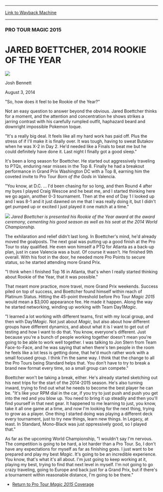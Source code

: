 
---
[Link to Wayback Machine](https://web.archive.org/web/20140807050859/http://magic.wizards.com/en/events/coverage/ptm15/roty)

[_metadata_:description]:- "`So, how does it feel to be Rookie of the Year?` Not an easy question to answer beyond the obvious. Jared Boettcher thinks for a moment, and the attention and concentration he shows strikes a jarring contrast with his carefully rumpled outfit, haphazard beard and downright impossible Pokemon toque."
[_metadata_:generator]:- "Drupal 7 (http://drupal.org)"
[_metadata_:node]:- "257056"
[_metadata_:publish_date]:- "2014-08-03"
[_metadata_:source]:- "div-main"
[_metadata_:title]:- "JARED BOETTCHER, 2014 ROOKIE OF THE YEAR"
[_metadata_:wayback_capture_timestamp]:- "2014-08-07 05:08:59"
[_metadata_:wayback_raw_url]:- "https://web.archive.org/web/20140807050859id_/http://magic.wizards.com/en/events/coverage/ptm15/roty"
[_metadata_:wayback_url]:- "http://magic.wizards.com/en/events/coverage/ptm15/roty"
---





### PRO TOUR MAGIC 2015


JARED BOETTCHER, 2014 ROOKIE OF THE YEAR
========================================



![](https://media.magic.wizards.com/styles/auth_small/public/images/person/authorpic_joshbennett.jpg)

Josh Bennett




August 3, 2014
 







"So, how does it feel to be Rookie of the Year?"


Not an easy question to answer beyond the obvious. Jared Boettcher thinks for a moment, and the attention and concentration he shows strikes a jarring contrast with his carefully rumpled outfit, haphazard beard and downright impossible Pokemon toque.


"It's a really big deal. It feels like all my hard work has paid off. Plus the stress of if I'll make it is finally over. It was tough, having to sweat Butakov when he was X-2 in Day 2. He'd needed like a Finals to beat me but he could definitely have done it. Last night I finally got a good sleep."


It's been a long season for Boettcher. He started out aggressively traveling to PTQs, enduring near misses in the Top 8. Finally he had a breakout performance in Grand Prix Washington DC with a Top 8, earning him the coveted invite to Pro Tour *Born of the Gods* in Valencia.


"You know, at D.C. ... I'd been chasing for so long, and then Round 4 after my byes I played Craig Wescoe and he beat me, and I started thinking here we go again, another 0-3 tournament. Then at the end of Day 1 I looked up and I was 8-1 and it just dawned on me that I was really doing it, but I didn't get pumped up or excited I just played it one match at a time."


![](https://media.wizards.com/2014/events/ptm15/boettcherroty.jpg)
*Jared Boettcher is presented his Rookie of the Year award at the award ceremony, cementing his good season as well as his seat at the 2014 World Championship.*

The exhilaration and relief didn't last long. In Boettcher's mind, he'd already moved the goalposts. The next goal was putting up a good finish at the Pro Tour to stay qualified. He even won himself a PTQ for Atlanta as a back-up plan, just in case Valencia was a bust. Of course it wasn't. He finished 9th overall. With his foot in the door, he needed more Pro Points to secure status, so he started attending more Grand Prix.



"I think when I finished Top 16 in Atlanta, that's when I really started thinking about Rookie of the Year, that it was possible."


That meant more practice, more travel, more Grand Prix weekends. Success piled on top of success, and Boettcher found himself within reach of Platinum Status. Hitting the 45-point threshold before Pro Tour *Magic 2015* would mean a $3,000 appearance fee. He made it happen. Along the way he started networking, winding up working with Team Day1*Magic*.


"I learned a lot working with different teams, first with my local group, and then with Day1*Magic*. Not just about *Magic*, but also about how different groups have different dynamics, and about what it is I want to get out of testing and how I want to do that. You know, everyone's different. Just because you're a bunch of people working together doesn't mean you're going to be able to work well together. I was talking to Jon Stern from Team Face-to-Face, and he was saying that when there's ten people in the room he feels like a lot less is getting done, that he'd much rather work with a small focused group. I think I'm the same way. I think that the change to all the Pro Tours being Standard helps that. You don't have to try to break a brand new format every time, so a small group can compete."


Boettcher won't be taking a break, either. He's already started sketching out his next trips for the start of the 2014-2015 season. He's also turning inward, trying to find out what he needs to become the best player he can be. "It's like your RPM dial in the car, if you try to just push and push you get into the red and you blow up. You need to bring it up steadily and then you'll find yourself in that next gear. It happened to me learning to just, you know, take it all one game at a time, and now I'm looking for the next thing, trying to grow as a player. One thing I started doing was playing a different deck every tournament, just to try new things, learn new things. In Legacy, at least. In Standard, Mono-Black was just oppressively good, so I played that."


As far as the upcoming World Championship, "I wouldn't say I'm nervous. The competition is going to be hard, a lot harder than a Pro Tour. So, I don't have any expectations for myself as far as finishing goes. I just want to be prepared and play my best *Magic*. It's going to be an incredible experience. You know, that's what it's all about. I'm just going to keep working at it, playing my best, trying to find that next level in myself. I'm not going to go crazy traveling, going to Europe and back just for a Grand Prix, but if there's a tournament within reasonable distance, I'm going to be there."


* [Return to Pro Tour *Magic 2015* Coverage](http://magic.wizards.com/en/events/coverage/ptm15)






 
 


  







